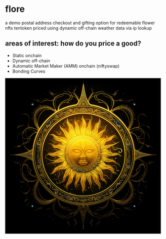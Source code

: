 # flore
a demo postal address checkout and gifting option for redeemable flower nfts tentoken priced using dynamic off-chain weather data via ip lookup

## areas of interest: how do you price a good?
- Static onchain
- Dynamic off-chain
- Automatic Market Maker (AMM) onchain (niftyswap)
- Bonding Curves

![sol](./sol.png)